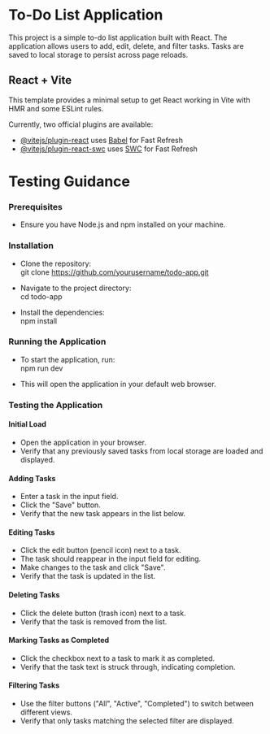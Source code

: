 # To-Do List Application

This project is a simple to-do list application built with React. The application allows users to add, edit, delete, and filter tasks. Tasks are saved to local storage to persist across page reloads.

## React + Vite

This template provides a minimal setup to get React working in Vite with HMR and some ESLint rules.

Currently, two official plugins are available:

- [@vitejs/plugin-react](https://github.com/vitejs/vite-plugin-react/blob/main/packages/plugin-react/README.md) uses [Babel](https://babeljs.io/) for Fast Refresh
- [@vitejs/plugin-react-swc](https://github.com/vitejs/vite-plugin-react-swc) uses [SWC](https://swc.rs/) for Fast Refresh



# Testing Guidance

### Prerequisites
- Ensure you have Node.js and npm installed on your machine.

### Installation
- Clone the repository:<br />
git clone https://github.com/yourusername/todo-app.git

- Navigate to the project directory:<br />
cd todo-app

- Install the dependencies:<br />
npm install

### Running the Application
- To start the application, run:<br />
npm run dev

- This will open the application in your default web browser.

### Testing the Application
#### Initial Load
- Open the application in your browser.
- Verify that any previously saved tasks from local storage are loaded and displayed.
#### Adding Tasks
- Enter a task in the input field.
- Click the "Save" button.
- Verify that the new task appears in the list below.
#### Editing Tasks
- Click the edit button (pencil icon) next to a task.
- The task should reappear in the input field for editing.
- Make changes to the task and click "Save".
- Verify that the task is updated in the list.
#### Deleting Tasks
- Click the delete button (trash icon) next to a task.
- Verify that the task is removed from the list.
#### Marking Tasks as Completed
- Click the checkbox next to a task to mark it as completed.
- Verify that the task text is struck through, indicating completion.
#### Filtering Tasks
- Use the filter buttons ("All", "Active", "Completed") to switch between different views.
- Verify that only tasks matching the selected filter are displayed.

  
